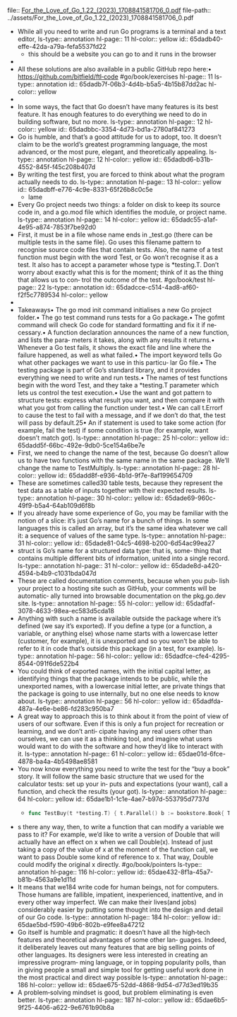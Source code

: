 file:: [For_the_Love_of_Go_1.22_(2023)_1708841581706_0.pdf](../assets/For_the_Love_of_Go_1.22_(2023)_1708841581706_0.pdf)
file-path:: ../assets/For_the_Love_of_Go_1.22_(2023)_1708841581706_0.pdf

- While all you need to write and run Go programs is a terminal and a text editor,
  ls-type:: annotation
  hl-page:: 11
  hl-color:: yellow
  id:: 65dadb40-effe-42da-a79a-fefa5537fd22
	- this should be a website you can go to and it runs in the browser
-
- All these solutions are also available in a public GitHub repo here:• https://github.com/bitfield/ftl‐code #go/book/exercises
  hl-page:: 11
  ls-type:: annotation
  id:: 65dadb7f-06b3-4d4b-b5a5-4b15b87dd2ac
  hl-color:: yellow
-
- In some ways, the fact that Go doesn’t have many features is its best feature. It has enough features to do everything we need to do in building software, but no more.
  ls-type:: annotation
  hl-page:: 12
  hl-color:: yellow
  id:: 65dadbbc-3354-4d73-bd1a-2780af841273
- Go is humble, and that’s a good attitude for us to adopt, too. It doesn’t claim to be the world’s greatest programming language, the most advanced, or the most pure, elegant, and theoretically appealing. 
  ls-type:: annotation
  hl-page:: 12
  hl-color:: yellow
  id:: 65dadbd6-b31b-4552-845f-f45c208b407d
- By writing the test first, you are forced to think about what the program actually needs to do.
  ls-type:: annotation
  hl-page:: 13
  hl-color:: yellow
  id:: 65dadbff-e776-4c9e-8331-65f26b8c0c5e
	- lame
- Every Go project needs two things: a folder on disk to keep its source code in, and a go.mod file which identifies the module, or project name.
  ls-type:: annotation
  hl-page:: 14
  hl-color:: yellow
  id:: 65dadc55-a1af-4e95-a874-7853f7be92d0
- First, it must be in a file whose name ends in _test.go (there can be multiple tests in the same file). Go uses this filename pattern to recognise source code files that contain tests. Also, the name of a test function must begin with the word Test, or Go won’t recognise it as a test. It also has to accept a parameter whose type is *testing.T. Don’t worry about exactly what this is for the moment; think of it as the thing that allows us to con‐ trol the outcome of the test. #go/book/test
  hl-page:: 22
  ls-type:: annotation
  id:: 65dadcce-c514-4ad8-af60-f2f5c7789534
  hl-color:: yellow
-
- Takeaways• The go mod init command initialises a new Go project folder.• The go test command runs tests for a Go package.• The gofmt command will check Go code for standard formatting and fix it if ne‐ cessary.• A function declaration announces the name of a new function, and lists the para‐ meters it takes, along with any results it returns.• Whenever a Go test fails, it shows the exact file and line where the failure happened, as well as what failed.• The import keyword tells Go what other packages we want to use in this particu‐ lar Go file.• The testing package is part of Go’s standard library, and it provides everything we need to write and run tests.• The names of test functions begin with the word Test, and they take a *testing.T parameter which lets us control the test execution.• Use the want and got pattern to structure tests: express what result you want, and then compare it with what you got from calling the function under test.• We can call t.Errorf to cause the test to fail with a message, and if we don’t do that, the test will pass by default.25• An if statement is used to take some action (for example, fail the test) if some condition is true (for example, want doesn’t match got).
  ls-type:: annotation
  hl-page:: 25
  hl-color:: yellow
  id:: 65dadd5f-66bc-492e-9db0-5ce154a6be7e
- First, we need to change the name of the test, because Go doesn’t allow us to have two functions with the same name in the same package. We’ll change the name to TestMultiply.
  ls-type:: annotation
  hl-page:: 28
  hl-color:: yellow
  id:: 65dadd8f-e936-4b1d-9f7e-8af199654709
- These are sometimes called30 table tests, because they represent the test data as a table of inputs together with their expected results.
  ls-type:: annotation
  hl-page:: 30
  hl-color:: yellow
  id:: 65dade69-960c-49f9-b5a4-64ab109d6f8b
- If you already have some experience of Go, you may be familiar with the notion of a slice: it’s just Go’s name for a bunch of things. In some languages this is called an array, but it’s the same idea whatever we call it: a sequence of values of the same type.
  ls-type:: annotation
  hl-page:: 31
  hl-color:: yellow
  id:: 65dade81-04c5-4698-b200-6d54ac99ea27
- struct is Go’s name for a structured data type: that is, some‐ thing that contains multiple different bits of information, united into a single record.
  ls-type:: annotation
  hl-page:: 31
  hl-color:: yellow
  id:: 65dade8d-a420-4594-b4b9-c1031bda047d
- These are called documentation comments, because when you pub‐ lish your project to a hosting site such as GitHub, your comments will be automatic‐ ally turned into browsable documentation on the pkg.go.dev site.
  ls-type:: annotation
  hl-page:: 55
  hl-color:: yellow
  id:: 65dadfaf-3078-4633-98ea-ec583d5cda18
- Anything with such a name is available outside the package where it’s defined (we say it’s exported). If you define a type (or a function, a variable, or anything else) whose name starts with a lowercase letter (customer, for example), it is unexported and so you won’t be able to refer to it in code that’s outside this package (in a test, for example).
  ls-type:: annotation
  hl-page:: 56
  hl-color:: yellow
  id:: 65dadfce-cfe4-4295-8544-091f6de522b4
- You could think of exported names, with the initial capital letter, as identifying things that the package intends to be public, while the unexported names, with a lowercase initial letter, are private things that the package is going to use internally, but no one else needs to know about.
  ls-type:: annotation
  hl-page:: 56
  hl-color:: yellow
  id:: 65dadfda-487a-4e6e-be86-fd283c950ba7
- A great way to approach this is to think about it from the point of view of users of our software. Even if this is only a fun project for recreation or learning, and we don’t anti‐ cipate having any real users other than ourselves, we can use it as a thinking tool, and imagine what users would want to do with the software and how they’d like to interact with it.
  ls-type:: annotation
  hl-page:: 61
  hl-color:: yellow
  id:: 65dae01d-6fce-4878-ba4a-4b5498ae8581
- You now know everything you need to write the test for the “buy a book” story. It will follow the same basic structure that we used for the calculator tests: set up your in‐ puts and expectations (your want), call a function, and check the results (your got).
  ls-type:: annotation
  hl-page:: 64
  hl-color:: yellow
  id:: 65dae1b1-1c1e-4ae7-b97d-553795d7737d
	- ```go
	  func TestBuy(t *testing.T) { t.Parallel() b := bookstore.Book{ Title: "Spark Joy", Author: "Marie Kondo", Copies: 2,} want := 1 result := bookstore.Buy(b) got := result.Copies if want != got { t.Errorf("want %d, got %d", want, got)}}
	  ```
- s there any way, then, to write a function that can modify a variable we pass to it? For example, we’d like to write a version of Double that will actually have an effect on x when we call Double(x). Instead of just taking a copy of the value of x at the moment of the function call, we want to pass Double some kind of reference to x. That way, Double could modify the original x directly. #go/book/pointers
  ls-type:: annotation
  hl-page:: 116
  hl-color:: yellow
  id:: 65dae432-8f1a-45a7-b81b-4563a9e1d11d
- It means that we184 write code for human beings, not for computers. Those humans are fallible, impatient, inexperienced, inattentive, and in every other way imperfect. We can make their lives(and jobs) considerably easier by putting some thought into the design and detail of our Go code.
  ls-type:: annotation
  hl-page:: 184
  hl-color:: yellow
  id:: 65dae5bd-f590-49b6-802b-e9fee8a47212
- Go itself is humble and pragmatic: it doesn’t have all the high‐tech features and theoretical advantages of some other lan‐ guages. Indeed, it deliberately leaves out many features that are big selling points of other languages. Its designers were less interested in creating an impressive program‐ ming language, or in topping popularity polls, than in giving people a small and simple tool for getting useful work done in the most practical and direct way possible
  ls-type:: annotation
  hl-page:: 186
  hl-color:: yellow
  id:: 65dae675-52dd-4868-9d54-d77d3ed19b35
- A problem‐solving mindset is good, but problem eliminating is even better.
  ls-type:: annotation
  hl-page:: 187
  hl-color:: yellow
  id:: 65dae6b5-9f25-4406-a622-9e6761b90b8a